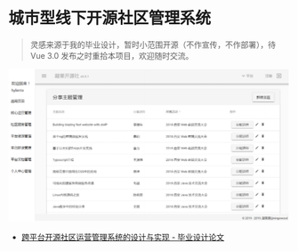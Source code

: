 # 城市型线下开源社区管理系统

> 灵感来源于我的毕业设计，暂时小范围开源（不作宣传，不作部署），待 Vue 3.0 发布之时重拾本项目，欢迎随时交流。

![](./intro.png)

* [跨平台开源社区运营管理系统的设计与实现 - 毕业设计论文](http://qiniu.ningo.cloud/ningo/open-source-community-paper.pdf)